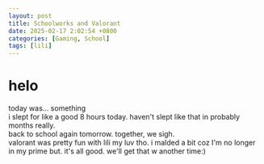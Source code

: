 ```yaml
---
layout: post
title: Schoolworks and Valorant
date: 2025-02-17 2:02:54 +0800
categories: [Gaming, School]
tags: [lili]
---
```


# helo
today was... something<br>i slept for like a good 8 hours today. haven't slept like that in probably months really.<br>back to school again tomorrow. together, we sigh.<br> valorant was pretty fun with lili my luv tho. i malded a bit coz I'm no longer in my prime but. it's all good. we'll get that w another time:)